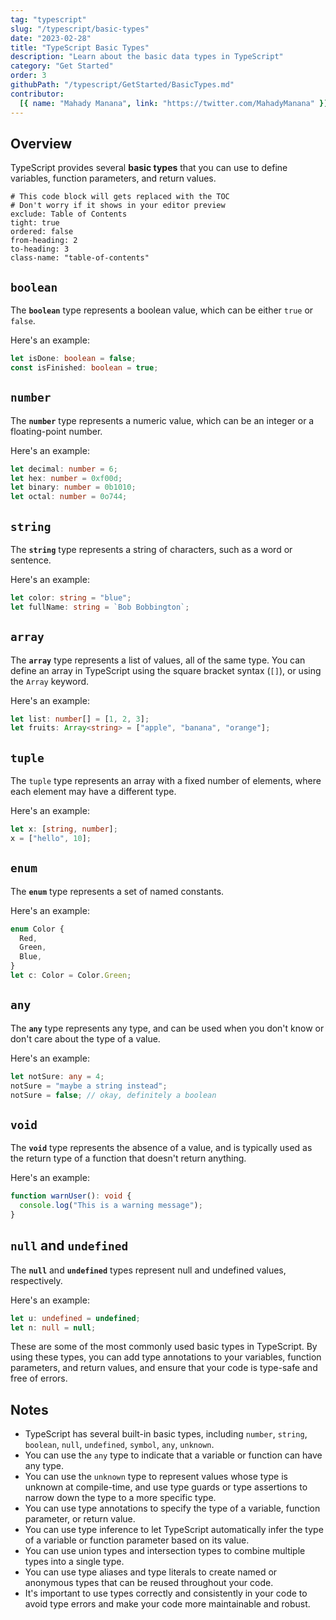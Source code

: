 ```yaml
---
tag: "typescript"
slug: "/typescript/basic-types"
date: "2023-02-28"
title: "TypeScript Basic Types"
description: "Learn about the basic data types in TypeScript"
category: "Get Started"
order: 3
githubPath: "/typescript/GetStarted/BasicTypes.md"
contributor:
  [{ name: "Mahady Manana", link: "https://twitter.com/MahadyManana" }]
---
```


## Overview

TypeScript provides several **basic types** that you can use to define variables, function parameters, and return values.



```toc
# This code block will gets replaced with the TOC
# Don't worry if it shows in your editor preview
exclude: Table of Contents
tight: true
ordered: false
from-heading: 2
to-heading: 3
class-name: "table-of-contents"
```


## `boolean`

The **`boolean`** type represents a boolean value, which can be either `true` or `false`.

Here's an example:

```ts
let isDone: boolean = false;
const isFinished: boolean = true;
```

## `number`

The **`number`** type represents a numeric value, which can be an integer or a floating-point number.

Here's an example:

```ts
let decimal: number = 6;
let hex: number = 0xf00d;
let binary: number = 0b1010;
let octal: number = 0o744;
```

## `string`

The **`string`** type represents a string of characters, such as a word or sentence.

Here's an example:

```typescript
let color: string = "blue";
let fullName: string = `Bob Bobbington`;
```

## `array`

The **`array`** type represents a list of values, all of the same type. You can define an array in TypeScript using the square bracket syntax (`[]`), or using the `Array` keyword.

Here's an example:

```typescript
let list: number[] = [1, 2, 3];
let fruits: Array<string> = ["apple", "banana", "orange"];
```

## `tuple`

The `tuple` type represents an array with a fixed number of elements, where each element may have a different type.

Here's an example:

```typescript
let x: [string, number];
x = ["hello", 10];
```

## `enum`

The **`enum`** type represents a set of named constants.

Here's an example:

```ts
enum Color {
  Red,
  Green,
  Blue,
}
let c: Color = Color.Green;
```

## `any`

The **`any`** type represents any type, and can be used when you don't know or don't care about the type of a value.

Here's an example:

```ts
let notSure: any = 4;
notSure = "maybe a string instead";
notSure = false; // okay, definitely a boolean
```

## `void`

The **`void`** type represents the absence of a value, and is typically used as the return type of a function that doesn't return anything.

Here's an example:

```ts
function warnUser(): void {
  console.log("This is a warning message");
}
```

## `null` and `undefined`

The **`null`** and **`undefined`** types represent null and undefined values, respectively.

Here's an example:

```ts
let u: undefined = undefined;
let n: null = null;
```

These are some of the most commonly used basic types in TypeScript. By using these types, you can add type annotations to your variables, function parameters, and return values, and ensure that your code is type-safe and free of errors.

## Notes

- TypeScript has several built-in basic types, including `number`, `string`, `boolean`, `null`, `undefined`, `symbol`, `any`, `unknown`.
- You can use the `any` type to indicate that a variable or function can have any type.
- You can use the `unknown` type to represent values whose type is unknown at compile-time, and use type guards or type assertions to narrow down the type to a more specific type.
- You can use type annotations to specify the type of a variable, function parameter, or return value.
- You can use type inference to let TypeScript automatically infer the type of a variable or function parameter based on its value.
- You can use union types and intersection types to combine multiple types into a single type.
- You can use type aliases and type literals to create named or anonymous types that can be reused throughout your code.
- It's important to use types correctly and consistently in your code to avoid type errors and make your code more maintainable and robust.
